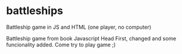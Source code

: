 # battleships
Battleship game in JS and HTML (one player, no computer)

Battleship game from book Javascript Head First, changed and some funcionality added.
Come try to play game ;)  

